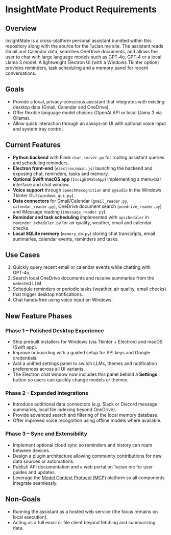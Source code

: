 # InsightMate Product Requirements

## Overview
InsightMate is a cross-platform personal assistant bundled within this repository along with the source for the 1ucian.me site. The assistant reads Gmail and Calendar data, searches OneDrive documents, and allows the user to chat with large language models such as GPT‑4o, GPT‑4 or a local Llama 3 model. A lightweight Electron UI (with a Windows Tkinter option) provides reminders, task scheduling and a memory panel for recent conversations.

## Goals
- Provide a local, privacy‑conscious assistant that integrates with existing desktop data (Gmail, Calendar and OneDrive).
- Offer flexible language model choices (OpenAI API or local Llama 3 via Ollama).
- Allow quick interaction through an always‑on UI with optional voice input and system tray control.

## Current Features
- **Python backend** with Flask `chat_server.py` for routing assistant queries and scheduling reminders.
- **Electron front‑end** (`electron/main.js`) launching the backend and exposing chat, reminders, tasks and memory.
- **Optional Swift macOS app** (`InsightMateApp`) implementing a menu‑bar interface and chat window.
- **Voice support** through `SpeechRecognition` and `pyaudio` in the Windows Tkinter GUI (`windows_gui.py`).
- **Data connectors** for Gmail/Calendar (`gmail_reader.py`, `calendar_reader.py`), OneDrive document search (`onedrive_reader.py`) and iMessage reading (`imessage_reader.py`).
- **Reminder and task scheduling** implemented with `apscheduler` in `reminder_scheduler.py` for air quality, weather, email and calendar checks.
- **Local SQLite memory** (`memory_db.py`) storing chat transcripts, email summaries, calendar events, reminders and tasks.

## Use Cases
1. Quickly query recent email or calendar events while chatting with GPT‑4o.
2. Search local OneDrive documents and receive summaries from the selected LLM.
3. Schedule reminders or periodic tasks (weather, air quality, email checks) that trigger desktop notifications.
4. Chat hands‑free using voice input on Windows.

## New Feature Phases
### Phase 1 – Polished Desktop Experience
- Ship prebuilt installers for Windows (via Tkinter + Electron) and macOS (Swift app).
- Improve onboarding with a guided setup for API keys and Google credentials.
- Add a unified settings panel to switch LLMs, themes and notification preferences across all UI variants.
- The Electron chat window now includes this panel behind a **Settings** button so users can quickly change models or themes.

### Phase 2 – Expanded Integrations
- Introduce additional data connectors (e.g. Slack or Discord message summaries, local file indexing beyond OneDrive).
- Provide advanced search and filtering of the local memory database.
- Offer improved voice recognition using offline models where available.

### Phase 3 – Sync and Extensibility
- Implement optional cloud sync so reminders and history can roam between devices.
- Design a plugin architecture allowing community contributions for new data sources or automations.
- Publish API documentation and a web portal on 1ucian.me for user guides and updates.
- Leverage the [Model Context Protocol (MCP)](https://modelcontextprotocol.io/introduction) platform so all components integrate seamlessly.

## Non‑Goals
- Running the assistant as a hosted web service (the focus remains on local execution).
- Acting as a full email or file client beyond fetching and summarizing data.

